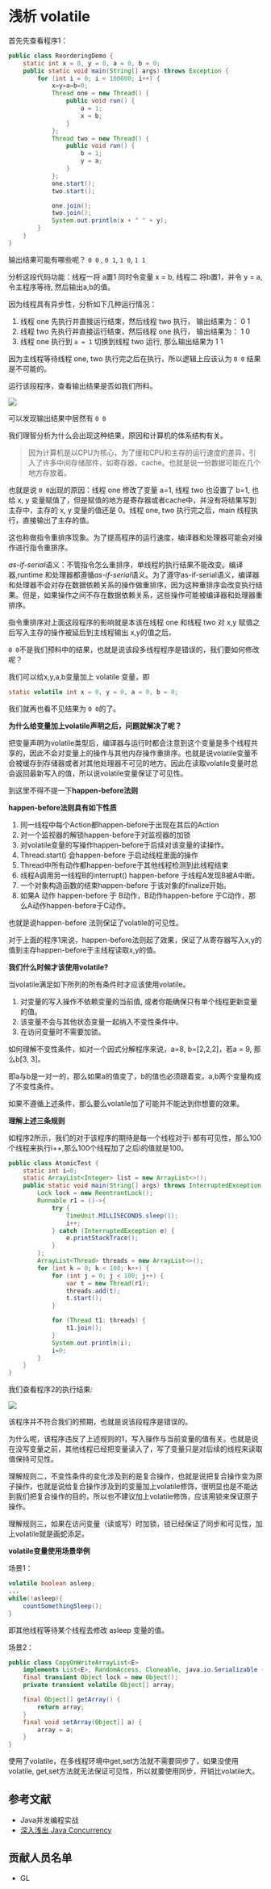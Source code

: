 # 浅析 volatile

首先先查看程序1：

```java
public class ReorderingDemo {
    static int x = 0, y = 0, a = 0, b = 0;
    public static void main(String[] args) throws Exception {
        for (int i = 0; i < 100000; i++) {
            x=y=a=b=0;
            Thread one = new Thread() {
                public void run() {
                    a = 1;
                    x = b;
                }
            };
            Thread two = new Thread() {
                public void run() {
                    b = 1;
                    y = a;
                }
            };
            one.start();
            two.start();

            one.join();
            two.join();
            System.out.println(x + " " + y);
        }
    }
}
```

输出结果可能有哪些呢？ `0 0` , `0 1`, `1 0`, `1 1`

分析这段代码功能：线程一将 a置1 同时令变量 x = b, 线程二 将b置1，并令 y = a, 令主程序等待, 然后输出a,b的值。

因为线程具有异步性，分析如下几种运行情况：

1. 线程 one 先执行并直接运行结束，然后线程 two 执行， 输出结果为： 0 1
2. 线程 two 先执行并直接运行结束，然后线程 one 执行， 输出结果为： 1 0
3. 线程 one 执行到 `a = 1` 切换到线程 two 运行, 那么输出结果为 1 1

因为主线程等待线程 one, two 执行完之后在执行，所以逻辑上应该认为 `0 0` 结果是不可能的。

运行该段程序，查看输出结果是否如我们所料。

![](./img/no_volatile.png)

可以发现输出结果中居然有 `0 0`

我们理智分析为什么会出现这种结果，原因和计算机的体系结构有关。

> 因为计算机是以CPU为核心，为了缓和CPU和主存的运行速度的差异，引入了许多中间存储部件，如寄存器，cache。也就是说一份数据可能在几个地方存放着。

也就是说 `0 0`出现的原因：线程 one 修改了变量 a=1, 线程 two 也设置了 b=1, 也给 x, y 变量赋值了，但是赋值的地方是寄存器或者cache中，并没有将结果写到主存中，主存的 x, y 变量的值还是 0。线程 one, two 执行完之后，main 线程执行，直接输出了主存的值。

这也称做指令重排序现象。为了提高程序的运行速度，编译器和处理器可能会对操作进行指令重排序。

*as-if-serial*语义：不管指令怎么重排序，单线程的执行结果不能改变。编译器,runtime 和处理器都遵循*as-if-serial*语义。为了遵守as-if-serial语义，编译器和处理器不会对存在数据依赖关系的操作做重排序，因为这种重排序会改变执行结果。但是，如果操作之间不存在数据依赖关系，这些操作可能被编译器和处理器重排序。 

指令重排序对上面这段程序的影响就是本该在线程 one 和线程 two 对 x,y 赋值之后写入主存的操作被延后到主线程输出 x,y的值之后。

`0 0`不是我们预料中的结果，也就是说该段多线程程序是错误的，我们要如何修改呢？

我们可以给x,y,a,b变量加上 volatile 变量，即

```java
static volatile int x = 0, y = 0, a = 0, b = 0;
```

我们就再也看不见结果为 `0 0`的了。

**为什么给变量加上volatile声明之后，问题就解决了呢？**

把变量声明为volatile类型后，编译器与运行时都会注意到这个变量是多个线程共享的，因此不会对变量上的操作与其他内存操作重排序。也就是说volatile变量不会被缓存到存储器或者对其他处理器不可见的地方。因此在读取volatile变量时总会返回最新写入的值，所以说volatile变量保证了可见性。

到这里不得不提一下**happen-before法则**

**happen-before法则具有如下性质**

1. 同一线程中每个Action都happen-before于出现在其后的Action
2. 对一个监视器的解锁happen-before于对监视器的加锁
3. 对volatile变量的写操作happen-before于后续对该变量的读操作。
4. Thread.start() 会happen-before 于启动线程里面的操作
5. Thread中所有动作都happen-before于其他线程检测到此线程结束
6. 线程A调用另一线程B的interrupt() happen-before 于线程A发现B被A中断。
7. 一个对象构造函数的结束happen-before 于该对象的finalize开始。
8. 如果A 动作 happen-before 于 B动作，B动作happen-before 于C动作，那么A动作happen-before于C动作。

也就是说happen-before 法则保证了volatile的可见性。

对于上面的程序1来说，happen-before法则起了效果，保证了从寄存器写入x,y的值到主存happen-before于主线程读取x,y的值。

**我们什么时候才该使用volatile?**

当volatile满足如下所列的所有条件时才应该使用volatile。

1. 对变量的写入操作不依赖变量的当前值, 或者你能确保只有单个线程更新变量的值。
2. 该变量不会与其他状态变量一起纳入不变性条件中。
3. 在访问变量时不需要加锁。

如何理解不变性条件，如对一个因式分解程序来说，a=8, b=[2,2,2]，若a = 9, 那么b[3, 3]。

即a与b是一对一的，那么如果a的值变了，b的值也必须跟着变。a,b两个变量构成了不变性条件。

如果不遵循上述条件，那么要么volatile加了可能并不能达到你想要的效果。

**理解上述三条规则**

如程序2所示，我们的对于该程序的期待是每一个线程对于i 都有可见性，那么100个线程来执行i++,那么100个线程加了之后i的值就是100。

```java
public class AtomicTest {
    static int i=0;
    static ArrayList<Integer> list = new ArrayList<>();
    public static void main(String[] args) throws InterruptedException {
        Lock lock = new ReentrantLock();
        Runnable r1 = ()->{
            try {
                TimeUnit.MILLISECONDS.sleep(1);
                i++;
            } catch (InterruptedException e) {
                e.printStackTrace();
            }
        };
        ArrayList<Thread> threads = new ArrayList<>();
        for (int k = 0; k < 100; k++) {
            for (int j = 0; j < 100; j++) {
                var t = new Thread(r1);
                threads.add(t);
                t.start();
            }

            for (Thread t1: threads) {
                t1.join();
            }
            System.out.println(i);
            i=0;
        }
    }
}
```

我们查看程序2的执行结果:

![](./img/volatile_rule1.png)

该程序并不符合我们的预期，也就是说该段程序是错误的。

为什么呢，该程序违反了上述规则的1，写入操作与当前变量的值有关。也就是说在没写变量之前，其他线程已经把变量读入了，写了变量只是对后续的线程来读取值保持可见性。

理解规则二，不变性条件的变化涉及到的是复合操作，也就是说把复合操作变为原子操作，也就是说给复合操作涉及到的变量加上volatile修饰，很明显也是不能达到我们把复合操作的目的，所以也不建议加上volatile修饰，应该用锁来保证原子操作。

理解规则三，如果在访问变量（读或写）时加锁，锁已经保证了同步和可见性，加上volatile就是画蛇添足。

**volatile变量使用场景举例**

场景1：

```java
volatile boolean asleep;
...
while(!asleep){
    countSomethingSleep();
}
```

即其他线程等待某个线程去修改 asleep 变量的值。

场景2：

```java
public class CopyOnWriteArrayList<E>
    implements List<E>, RandomAccess, Cloneable, java.io.Serializable {
    final transient Object lock = new Object();
    private transient volatile Object[] array;

    final Object[] getArray() {
        return array;
    }
    final void setArray(Object[] a) {
        array = a;
    }
}
```

使用了volatile，在多线程环境中get,set方法就不需要同步了，如果没使用volatile, get,set方法就无法保证可见性，所以就要使用同步，开销比volatile大。

## 参考文献

* Java并发编程实战
* [深入浅出 Java Concurrency](http://www.blogjava.net/xylz/archive/2010/07/08/325587.html)



## 贡献人员名单

* GL

